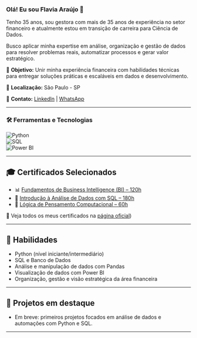 ### Olá! Eu sou Flavia Araújo 👋

Tenho 35 anos, sou gestora com mais de 35 anos de experiência no setor financeiro e atualmente estou em transição de carreira para Ciência de Dados.  

Busco aplicar minha expertise em análise, organização e gestão de dados para resolver problemas reais, automatizar processos e gerar valor estratégico.  

🎯 **Objetivo:** Unir minha experiência financeira com habilidades técnicas para entregar soluções práticas e escaláveis em dados e desenvolvimento.  

📍 **Localização:** São Paulo - SP 

🔗 **Contato:** [LinkedIn](https://linkedin.com/in/lflaviaaraujo) | [WhatsApp](https://wa.me/11991361011)

---

### 🛠️ Ferramentas e Tecnologias

![Python](https://img.shields.io/badge/Python-3776AB?style=for-the-badge&logo=python&logoColor=white)  
![SQL](https://img.shields.io/badge/SQL-4479A1?style=for-the-badge&logo=mysql&logoColor=white)  
![Power BI](https://img.shields.io/badge/Power%20BI-F2C811?style=for-the-badge&logo=microsoft-powerbi&logoColor=black)  

---

## 🎓 Certificados Selecionados

- 📊 [Fundamentos de Business Intelligence (BI) – 120h](https://hermes.dio.me/certificates/623KDUOS.pdf)
- 🧮 [Introdução à Análise de Dados com SQL – 180h](https://hermes.dio.me/certificates/FOLUJGWR.pdf)
- 🧠 [Lógica de Pensamento Computacional – 60h](https://hermes.dio.me/certificates/1TFH7WSW.pdf)


📂 Veja todos os meus certificados na [página oficial](https://web.dio.me/certificates))

---

## 🚀 Habilidades

- Python (nível iniciante/intermediário)  
- SQL e Banco de Dados  
- Análise e manipulação de dados com Pandas  
- Visualização de dados com Power BI  
- Organização, gestão e visão estratégica da área financeira  

---

## 📌 Projetos em destaque

- Em breve: primeiros projetos focados em análise de dados e automações com Python e SQL.

---
